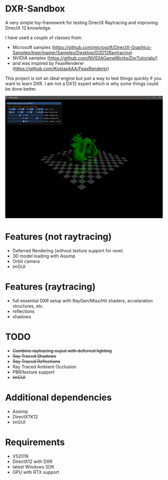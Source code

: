# DXR-Sandbox
A very simple toy-framework for testing DirectX Raytracing and improving DirectX 12 knowledge.

I have used a couple of classes from:
- Microsoft samples (https://github.com/microsoft/DirectX-Graphics-Samples/tree/master/Samples/Desktop/D3D12Raytracing)
- NVIDIA samples (https://github.com/NVIDIAGameWorks/DxrTutorials/) 
- and was inspired by FeaxRenderer (https://github.com/KostasAAA/FeaxRenderer)

This project is not an ideal engine but just a way to test things quickly if you want to learn DXR. I am not a DX12 expert which is why some things could be done better.

![picture](screenshots/DXRS_Shadows.png)

# Features (not raytracing)
- Deferred Rendering (without texture support for now)
- 3D model loading with Assimp
- Orbit camera
- ImGUI

# Features (raytracing)
- full essential DXR setup with RayGen/Miss/Hit shaders, accelaration structures, etc.
- reflections 
- shadows

# TODO 
- ~~Combine raytracing ouput with deferred lighting~~
- ~~Ray Traced Shadows~~
- ~~Ray Traced Reflections~~
- Ray Traced Ambient Occlusion
- PBR/texture support
- ~~ImGUI~~

# Additional dependencies
- Assimp
- DirectXTK12
- ImGUI

# Requirements
- VS2019
- DirectX12 with DXR
- latest Windows SDK
- GPU with RTX support
